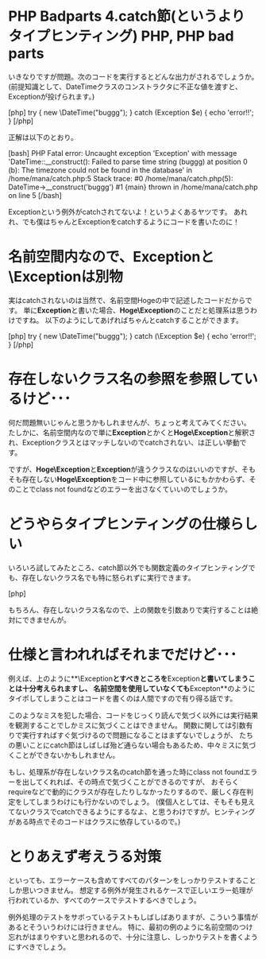 PHP Badparts 4.catch節(というよりタイプヒンティング)
PHP, PHP bad parts
=====
いきなりですが問題。次のコードを実行するとどんな出力がされるでしょうか。
(前提知識として、DateTimeクラスのコンストラクタに不正な値を渡すと、Exceptionが投げられます。)

<div>[php]
<?php
namespace Hoge;

try {
        new \DateTime("buggg");
} catch (Exception $e) {
        echo 'error!!';
}
[/php]</div>

正解は以下のとおり。
<!--more-->

<div>[bash]
PHP Fatal error:  Uncaught exception 'Exception' with message 'DateTime::__construct(): Failed to parse time string (buggg) at position 0 (b): The timezone could not be found in the database' in /home/mana/catch.php:5
Stack trace:
#0 /home/mana/catch.php(5): DateTime->__construct('buggg')
#1 {main}
  thrown in /home/mana/catch.php on line 5
[/bash]</div>

Exceptionという例外がcatchされてないよ！というよくあるヤツです。
あれれ、でも僕はちゃんとExceptionをcatchするようにコードを書いたのに！

# 名前空間内なので、Exceptionと\Exceptionは別物

実はcatchされないのは当然で、名前空間Hogeの中で記述したコードだからです。
単に**Exception**と書いた場合、**Hoge\Exception**のことだと処理系は思うわけですね。
以下のようにしてあげればちゃんとcatchすることができます。

<div>[php]
<?php
namespace Hoge;

try {
        new \DateTime("buggg");
} catch (\Exception $e) {
        echo 'error!!';
}
[/php]</div>


# 存在しないクラス名の参照を参照しているけど･･･
何だ問題無いじゃんと思うかもしれませんが、ちょっと考えてみてください。
たしかに、名前空間内なので単に**Exception**とかくと**Hoge\Exception**と解釈され、Exceptionクラスとはマッチしないのでcatchされない、は正しい挙動です。

ですが、**Hoge\Exception**と**Exception**が違うクラスなのはいいのですが、そもそも存在しない**Hoge\Exception**をコード中に参照しているにもかかわらず、そのことでclass not foundなどのエラーを出さなくていいのでしょうか。

# どうやらタイプヒンティングの仕様らしい
いろいろ試してみたところ、catch節以外でも関数定義のタイプヒンティングでも、存在しないクラス名でも特に怒られずに実行できます。

<div>[php]
<?php
function test(Hogehogehoge $hoge=null) {
        echo 'hoge!';
}
test();
[/php]</div>

もちろん、存在しないクラス名なので、上の関数を引数ありで実行することは絶対にできませんが。

# 仕様と言われればそれまでだけど･･･
例えば、上のように**\Exception**とすべきところを**Exception**と書いてしまうことは十分考えられますし、
名前空間を使用していなくても**Excepton**のようにタイポしてしまうことはコードを書くのは人間ですので有り得る話です。

このようなミスを犯した場合、コードをじっくり読んで気づく以外には実行結果を観測することでしかミスに気づくことはできません。
関数に関しては引数有りで実行すればすぐ気づけるので問題になることはまずないでしょうが、
たちの悪いことにcatch節はしばしば殆ど通らない場合もあるため、中々ミスに気づくことができないかもしれません。

もし、処理系が存在しないクラス名のcatch節を通った時にclass not foundエラーを出してくれれば、その時点で気づくことができるのですが、
おそらくrequireなどで動的にクラスが存在したりしなかったりするので、厳しく存在判定をしてしまうわけにも行かないのでしょう。
(僕個人としては、そもそも見えてないクラスでcatchできるようにするなよ、と思うわけですが。ヒンティングがある時点でそのコードはクラスに依存しているので。)

# とりあえず考えうる対策
といっても、エラーケースも含めてすべてのパターンをしっかりテストすることしか思いつきません。
想定する例外が発生されるケースで正しいエラー処理が行われているか、すべてのケースでテストするべきでしょう。

例外処理のテストをサボっているテストもしばしばありますが、こういう事情があるとそういうわけには行きません。
特に、最初の例のように名前空間のつけ忘れがはまりやすいと思われるので、十分に注意し、しっかりテストを書くようにすべきでしょう。
